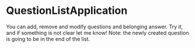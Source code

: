 # QuestionListApplication
You can add, remove and modify questions and belonging answer. Try it, and if something is not clear let me know!
Note: the newly created question is going to be in the end of the list.
